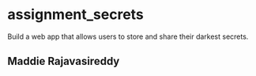 # assignment_secrets
Build a web app that allows users to store and share their darkest secrets.

## Maddie Rajavasireddy
